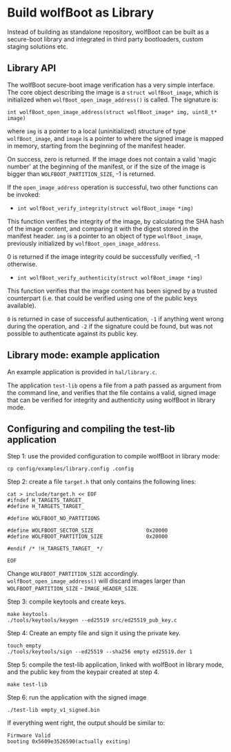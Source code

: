 # Build wolfBoot as Library

Instead of building as standalone repository, wolfBoot can be built as
a secure-boot library and integrated in third party bootloaders, custom
staging solutions etc.


## Library API

The wolfBoot secure-boot image verification has a very simple interface.
The core object describing the image is a `struct wolfBoot_image`, which
is initialized when `wolfBoot_open_image_address()` is called. The signature is:


`int wolfBoot_open_image_address(struct wolfBoot_image* img, uint8_t* image)`


where `img` is a pointer to a local (uninitialized) structure of type `wolfBoot_image`, and
`image` is a pointer to where the signed image is mapped in memory, starting from the beginning
of the manifest header.


On success, zero is returned. If the image does not contain a valid 'magic number' at the beginning
of the manifest, or if the size of the image is bigger than `WOLFBOOT_PARTITION_SIZE`, -1 is returned. 


If the `open_image_address` operation is successful, two other functions can be invoked:


- `int wolfBoot_verify_integrity(struct wolfBoot_image *img)`


This function verifies the integrity of the image, by calculating the SHA hash of the image content,
and comparing it with the digest stored in the manifest header. `img` is a pointer to
an object of type `wolfBoot_image`, previously initialized by `wolfBoot_open_image_address`.


0 is returned if the image integrity could be successfully verified, -1 otherwise.



- `int wolfBoot_verify_authenticity(struct wolfBoot_image *img)`


This function verifies that the image content has been signed by a trusted
counterpart (i.e. that could be verified using one of the public keys available).


`0` is returned in case of successful authentication,  `-1` if anything went wrong during the operation,
and `-2` if the signature could be found, but was not possible to authenticate against its public key.

## Library mode: example application

An example application is provided in `hal/library.c`.

The application `test-lib` opens a file from a path passed as argument
from the command line, and verifies that the file contains a valid, signed
image that can be verified for integrity and authenticity using wolfBoot in library
mode.

## Configuring and compiling the test-lib application

Step 1: use the provided configuration to compile wolfBoot in library mode:

```
cp config/examples/library.config .config
```

Step 2: create a file `target.h` that only contains the following lines:

```
cat > include/target.h << EOF
#ifndef H_TARGETS_TARGET_
#define H_TARGETS_TARGET_

#define WOLFBOOT_NO_PARTITIONS

#define WOLFBOOT_SECTOR_SIZE                 0x20000
#define WOLFBOOT_PARTITION_SIZE              0x20000

#endif /* !H_TARGETS_TARGET_ */

EOF
```

Change `WOLFBOOT_PARTITION_SIZE` accordingly. `wolfBoot_open_image_address()` will discard images larger than
`WOLFBOOT_PARTITION_SIZE` - `IMAGE_HEADER_SIZE`.


Step 3: compile keytools and create keys.

```
make keytools
./tools/keytools/keygen --ed25519 src/ed25519_pub_key.c
```


Step 4: Create an empty file and sign it using the private key.

```
touch empty
./tools/keytools/sign --ed25519 --sha256 empty ed25519.der 1
```


Step 5: compile the test-lib application, linked with wolfBoot in library mode, and the
public key from the keypair created at step 4.

```
make test-lib
```

Step 6: run the application with the signed image

```
./test-lib empty_v1_signed.bin
```

If everything went right, the output should be similar to:

```
Firmware Valid
booting 0x5609e3526590(actually exiting)
```

